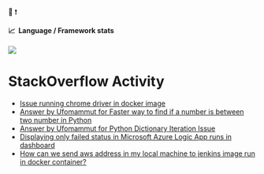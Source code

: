 :metal:  :exclamation:

 <summary><b>📈&nbsp;&nbsp;Language&nbsp;/&nbsp;Framework stats</b></summary>
  <br/>
  <a href='https://profile.codersrank.io/user/idiosincrasia/'>
    <img src='http://cr-skills-chart-widget.azurewebsites.net/api/api?username=idiosincrasia&padding=30&skills=Python,Java,C&show-other-skills=true'>
  </a>
 
  


# StackOverflow Activity
<!-- STACKOVERFLOW:START -->
- [Issue running chrome driver in docker image](https://stackoverflow.com/questions/67613879/issue-running-chrome-driver-in-docker-image)
- [Answer by Ufomammut for Faster way to find if a number is between two number in Python](https://stackoverflow.com/questions/67592523/faster-way-to-find-if-a-number-is-between-two-number-in-python/67592638#67592638)
- [Answer by Ufomammut for Python Dictionary Iteration Issue](https://stackoverflow.com/questions/67349725/python-dictionary-iteration-issue/67349954#67349954)
- [Displaying only failed status in Microsoft Azure Logic App runs in dashboard](https://stackoverflow.com/questions/62663562/displaying-only-failed-status-in-microsoft-azure-logic-app-runs-in-dashboard)
- [How can we send aws address in my local machine to jenkins image run in docker container?](https://stackoverflow.com/questions/58902669/how-can-we-send-aws-address-in-my-local-machine-to-jenkins-image-run-in-docker-c)
<!-- STACKOVERFLOW:END -->

<!-- replace x.x.x with actual version -->

  <!-- replace x.x.x with actual version -->


 





